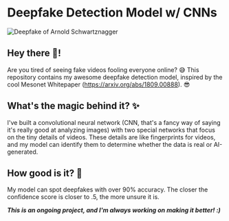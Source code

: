 # Deepfake Detection Model w/ CNNs
![Deepfake of Arnold Schwartznagger](https://external-content.duckduckgo.com/iu/?u=https%3A%2F%2Fstatic1.srcdn.com%2Fwordpress%2Fwp-content%2Fuploads%2F2020%2F02%2FTerminator-Deepfake.jpg&f=1&nofb=1&ipt=b31a8af41122b3f29dce2ccedfc7695c278d938cf7b67f93f0ede4f938719273&ipo=images)
## Hey there 👋!
Are you tired of seeing fake videos fooling everyone online? 😅  This repository contains my awesome deepfake detection model, inspired by the cool Mesonet Whitepaper (https://arxiv.org/abs/1809.00888). 😎

## What's the magic behind it? ✨
I've built a convolutional neural network (CNN, that's a fancy way of saying it's really good at analyzing images) with two special networks that focus on the tiny details of videos. These details are like fingerprints for videos, and my model can identify them to determine whether the data is real or AI-generated. 

## How good is it? 🤔
My model can spot deepfakes with over 90% accuracy. The closer the confidence score is closer to .5, the more unsure it is.




***This is an ongoing project, and I'm always working on making it better! :)***	
